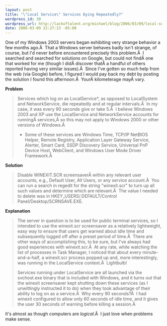 ```yaml
--- 
layout: post
title: "\"Local Service\" Services Dying Repeatedly?"
wordpress_id: 30
wordpress_url: http://lackoftalent.org/michael/blog/2006/03/09/local-service-services-dying-repeatedly/
date: 2006-03-09 22:27:13 -05:00
---
```

One of my Windows 2003 servers began exhibiting very strange behavior a few months ago.Â  That a Windows server behaves badly isn't strange, of course, but I'd never before encountered precisely this problem.Â  I searched and searched for solutions on Google, but could not findÂ one that worked for me (though I didÂ discover thatÂ a handful of others reported having very similar issues).Â  Since I've gotten so much help from the web (via Google) before, I figured I would pay back my debt by posting the solution I found this afternoon.Â  YourÂ kilometerage mayÂ vary.

<strong>Problem</strong>
<blockquote>Services which log on as LocalService*, as opposed to LocalSystem and NetworkService, die repeatedly and at regular intervals.Â  In my case, it was every 90 seconds give or take 5.Â  I believe Windows 2003 and XP use the LocalService and NetworkService accounts for runningÂ services,Â so this may not apply to Windows 2000 or other versions of Windows.Â 

* Some of these services are Windows Time, TCP/IP NetBIOS Helper, Remote Registry, Application Layer Gateway Service, Alerter, Smart Card, SSDP Discovery Service, Universal PnP Device Host, WebClient, and Windows User Mode Driver Framework.Â </blockquote>
<strong>Solution</strong>
<blockquote>Disable WINEXIT.SCR screensaverÂ within any relevant user accounts, e.g., Default User, All Users, or any service account.Â  You can run a search in regedit for the string "winexit.scr" to turn up all such values and determine which are relevant.Â  The value I needed to delete was in HKEY_USERS/.DEFAULT/Control Panel/Desktop/SCRNSAVE.EXE.</blockquote>
<strong>Explanation</strong>
<blockquote>The server in question is to be used for public terminal services, so I intended to use the winexit.scr screensaver as a relatively lightweight, easy way to ensure that users get warned about idle time and subsequently logged off after a preset period of time.Â  There are other ways of accomplishing this, to be sure, but I've always had good experiences with winexit.scr.Â  At any rate, while watching the list of processes in Task Manager, I noticed that about every minute-and-a-half, a winexit.scr process popped up and, more interestingly, was running in the LocalService context.Â  Lightbulb!

Services running under LocalService are all launched via the svchost.exe binary that is included with Windows, and it turns out that the winexit screensaver kept shutting down these services (as I unwittingly instructed it to do) when they took advantage of their ability to log on as a service.Â  Why every 90 seconds?Â  I had winexit configured to allow only 60 seconds of idle time, and it gives the user 30 seconds of warning before killing a session.Â </blockquote>
It's almost as though computers are <em>logical</em>.Â  I just love when problems make sense.
